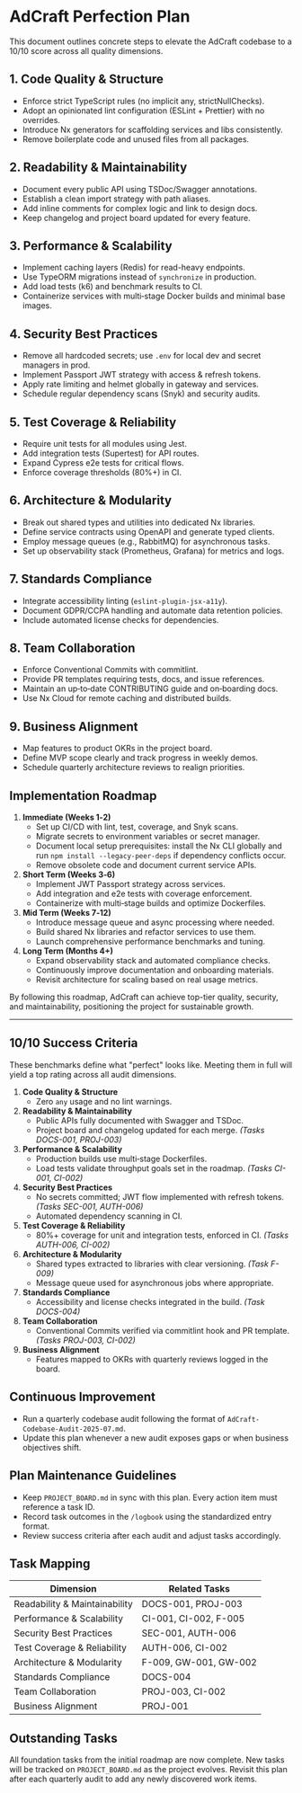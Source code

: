 # AdCraft Perfection Plan

This document outlines concrete steps to elevate the AdCraft codebase to a 10/10 score across all quality dimensions.

## 1. Code Quality & Structure
- Enforce strict TypeScript rules (no implicit any, strictNullChecks).
- Adopt an opinionated lint configuration (ESLint + Prettier) with no overrides.
- Introduce Nx generators for scaffolding services and libs consistently.
- Remove boilerplate code and unused files from all packages.

## 2. Readability & Maintainability
- Document every public API using TSDoc/Swagger annotations.
- Establish a clean import strategy with path aliases.
- Add inline comments for complex logic and link to design docs.
- Keep changelog and project board updated for every feature.

## 3. Performance & Scalability
- Implement caching layers (Redis) for read-heavy endpoints.
- Use TypeORM migrations instead of `synchronize` in production.
- Add load tests (k6) and benchmark results to CI.
- Containerize services with multi‑stage Docker builds and minimal base images.

## 4. Security Best Practices
- Remove all hardcoded secrets; use `.env` for local dev and secret managers in prod.
- Implement Passport JWT strategy with access & refresh tokens.
- Apply rate limiting and helmet globally in gateway and services.
- Schedule regular dependency scans (Snyk) and security audits.

## 5. Test Coverage & Reliability
- Require unit tests for all modules using Jest.
- Add integration tests (Supertest) for API routes.
- Expand Cypress e2e tests for critical flows.
- Enforce coverage thresholds (80%+) in CI.

## 6. Architecture & Modularity
- Break out shared types and utilities into dedicated Nx libraries.
- Define service contracts using OpenAPI and generate typed clients.
- Employ message queues (e.g., RabbitMQ) for asynchronous tasks.
- Set up observability stack (Prometheus, Grafana) for metrics and logs.

## 7. Standards Compliance
- Integrate accessibility linting (`eslint-plugin-jsx-a11y`).
- Document GDPR/CCPA handling and automate data retention policies.
- Include automated license checks for dependencies.

## 8. Team Collaboration
- Enforce Conventional Commits with commitlint.
- Provide PR templates requiring tests, docs, and issue references.
- Maintain an up‑to‑date CONTRIBUTING guide and on‑boarding docs.
- Use Nx Cloud for remote caching and distributed builds.

## 9. Business Alignment
- Map features to product OKRs in the project board.
- Define MVP scope clearly and track progress in weekly demos.
- Schedule quarterly architecture reviews to realign priorities.

## Implementation Roadmap
1. **Immediate (Weeks 1‑2)**
   - Set up CI/CD with lint, test, coverage, and Snyk scans.
   - Migrate secrets to environment variables or secret manager.
   - Document local setup prerequisites: install the Nx CLI globally and run `npm install --legacy-peer-deps` if dependency conflicts occur.
   - Remove obsolete code and document current service APIs.
2. **Short Term (Weeks 3‑6)**
   - Implement JWT Passport strategy across services.
   - Add integration and e2e tests with coverage enforcement.
   - Containerize with multi‑stage builds and optimize Dockerfiles.
3. **Mid Term (Weeks 7‑12)**
   - Introduce message queue and async processing where needed.
   - Build shared Nx libraries and refactor services to use them.
   - Launch comprehensive performance benchmarks and tuning.
4. **Long Term (Months 4+)**
   - Expand observability stack and automated compliance checks.
   - Continuously improve documentation and onboarding materials.
   - Revisit architecture for scaling based on real usage metrics.

By following this roadmap, AdCraft can achieve top-tier quality, security, and maintainability, positioning the project for sustainable growth.

---

## 10/10 Success Criteria

These benchmarks define what "perfect" looks like. Meeting them in full will yield a top rating across all audit dimensions.

1. **Code Quality & Structure**
   - Zero `any` usage and no lint warnings.
2. **Readability & Maintainability**
   - Public APIs fully documented with Swagger and TSDoc.
   - Project board and changelog updated for each merge. *(Tasks DOCS-001, PROJ-003)*
3. **Performance & Scalability**
   - Production builds use multi‑stage Dockerfiles.
   - Load tests validate throughput goals set in the roadmap. *(Tasks CI-001, CI-002)*
4. **Security Best Practices**
   - No secrets committed; JWT flow implemented with refresh tokens. *(Tasks SEC-001, AUTH-006)*
   - Automated dependency scanning in CI.
5. **Test Coverage & Reliability**
   - 80%+ coverage for unit and integration tests, enforced in CI. *(Tasks AUTH-006, CI-002)*
6. **Architecture & Modularity**
   - Shared types extracted to libraries with clear versioning. *(Task F-009)*
   - Message queue used for asynchronous jobs where appropriate.
7. **Standards Compliance**
   - Accessibility and license checks integrated in the build. *(Task DOCS-004)*
8. **Team Collaboration**
   - Conventional Commits verified via commitlint hook and PR template. *(Tasks PROJ-003, CI-002)*
9. **Business Alignment**
   - Features mapped to OKRs with quarterly reviews logged in the board.

## Continuous Improvement

- Run a quarterly codebase audit following the format of `AdCraft-Codebase-Audit-2025-07.md`.
- Update this plan whenever a new audit exposes gaps or when business objectives shift.

## Plan Maintenance Guidelines

- Keep `PROJECT_BOARD.md` in sync with this plan. Every action item must reference a task ID.
- Record task outcomes in the `/logbook` using the standardized entry format.
- Review success criteria after each audit and adjust tasks accordingly.

## Task Mapping

| Dimension | Related Tasks |
|-----------|---------------|
| Readability & Maintainability | DOCS-001, PROJ-003 |
| Performance & Scalability | CI-001, CI-002, F-005 |
| Security Best Practices | SEC-001, AUTH-006 |
| Test Coverage & Reliability | AUTH-006, CI-002 |
| Architecture & Modularity | F-009, GW-001, GW-002 |
| Standards Compliance | DOCS-004 |
| Team Collaboration | PROJ-003, CI-002 |
| Business Alignment | PROJ-001 |


## Outstanding Tasks

All foundation tasks from the initial roadmap are now complete. New tasks will be tracked on `PROJECT_BOARD.md` as the project evolves. Revisit this plan after each quarterly audit to add any newly discovered work items.
